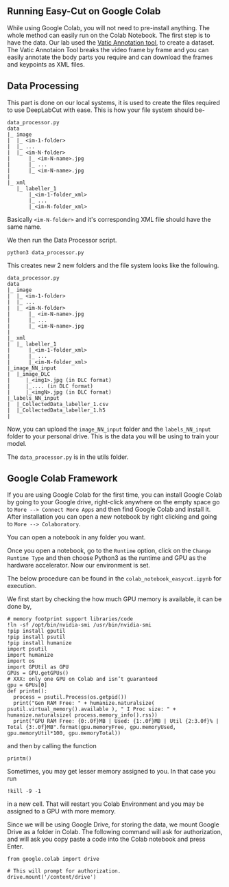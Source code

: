 ## Running Easy-Cut on Google Colab

While using Google Colab, you will not need to pre-install anything. The whole method can easily run on the Colab Notebook. The first step is to have the data. Our lab used the [Vatic Annotation tool](https://github.com/cvondrick/vatic), to create a dataset. The Vatic Annotaion Tool breaks the video frame by frame and you can easily annotate the body parts you require and can download the frames and keypoints as XML files.

## Data Processing

This part is done on our local systems, it is used to create the files required to use DeepLabCut with ease. This is how your file system should be- 

```
data_processor.py
data
|_ image
|  |_ <im-1-folder>
|  |_ ...
|  |_ <im-N-folder>
|      |_ <im-N-name>.jpg
|      |_ ...
|      |_ <im-N-name>.jpg
|
|_ xml
   |_ labeller_1
       |_<im-1-folder_xml>
       |_ ...
       |_<im-N-folder_xml>

```

Basically `<im-N-folder>` and it's corresponding XML file should have the same name. 

We then run the Data Processor script. 

`python3 data_processor.py`

This creates new 2 new folders and the file system looks like the following. 

```
data_processor.py
data
|_ image
|  |_ <im-1-folder>
|  |_ ...
|  |_ <im-N-folder>
|      |_ <im-N-name>.jpg
|      |_ ...
|      |_ <im-N-name>.jpg
|
|_ xml
|  |_ labeller_1
|      |_<im-1-folder_xml>
|      |_ ...
|      |_<im-N-folder_xml>
|_image_NN_input
|  |_image_DLC
|     |_<img1>.jpg (in DLC format)
|     |_.... (in DLC format)
|     |_<imgN>.jpg (in DLC format)
|_labels_NN_input
|  |_CollectedData_labeller_1.csv
|  |_CollectedData_labeller_1.h5
|
```

Now, you can upload the `image_NN_input` folder and the `labels_NN_input` folder to your personal drive. This is the data you will be using to train your model. 

The `data_processor.py` is in the utils folder. 

## Google Colab Framework

If you are using Google Colab for the first time, you can install Google Colab by going to your Google drive, right-click anywhere on the empty space go to `More --> Connect More Apps` and then find Google Colab and install it. After installation you can open a new notebook by right clicking and going to `More --> Colaboratory`.

You can open a notebook in any folder you want. 

Once you open a notebook, go to the `Runtime` option, click on the `Change Runtime Type` and then choose Python3 as the runtime and GPU as the hardware accelerator. Now our environment is set. 

The below procedure can be found in the `colab_notebook_easycut.ipynb` for execution. 

We first start by checking the how much GPU memory is available, it can be done by, 

```
# memory footprint support libraries/code
!ln -sf /opt/bin/nvidia-smi /usr/bin/nvidia-smi
!pip install gputil
!pip install psutil
!pip install humanize
import psutil
import humanize
import os
import GPUtil as GPU
GPUs = GPU.getGPUs()
# XXX: only one GPU on Colab and isn’t guaranteed
gpu = GPUs[0]
def printm():
  process = psutil.Process(os.getpid())
  print("Gen RAM Free: " + humanize.naturalsize( psutil.virtual_memory().available ), " I Proc size: " + humanize.naturalsize( process.memory_info().rss))
  print("GPU RAM Free: {0:.0f}MB | Used: {1:.0f}MB | Util {2:3.0f}% | Total {3:.0f}MB".format(gpu.memoryFree, gpu.memoryUsed, gpu.memoryUtil*100, gpu.memoryTotal))  
```

and then by calling the function

```
printm()
```

Sometimes, you may get lesser memory assigned to you. In that case you run

```
!kill -9 -1
```

in a new cell. That will restart you Colab Environment and you may be assigned to a GPU with more memory. 


Since we will be using Google Drive, for storing the data, we mount Google Drive as a folder in Colab. The following command will ask for authorization, and will ask you copy paste a code into the Colab notebook and press Enter.   


```
from google.colab import drive

# This will prompt for authorization.
drive.mount('/content/drive')
```
